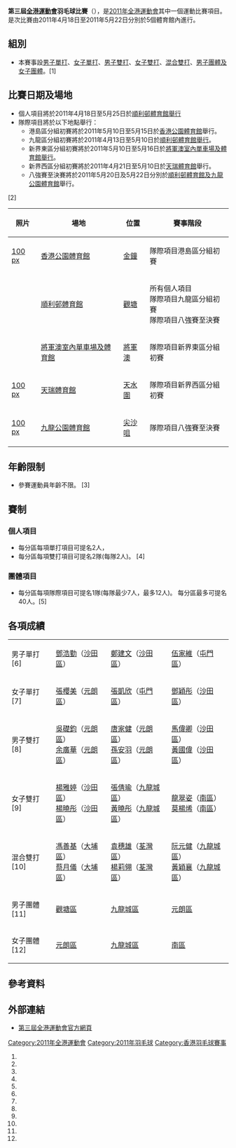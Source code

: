 **第三屆[全港運動會](../Page/全港運動會.md "wikilink")羽毛球比賽**（），是[2011年全港運動會](../Page/2011年全港運動會.md "wikilink")其中一個運動比賽項目。是次比賽由2011年4月18日至2011年5月22日分別於5個體育館內進行。

## 組別

  - 本賽事設[男子單打](https://zh.wikipedia.org/wiki/2011年全港運動會羽毛球男子單打比賽 "wikilink")、[女子單打](https://zh.wikipedia.org/wiki/2011年全港運動會羽毛球女子單打比賽 "wikilink")、[男子雙打](https://zh.wikipedia.org/wiki/2011年全港運動會羽毛球男子雙打比賽 "wikilink")、[女子雙打](https://zh.wikipedia.org/wiki/2011年全港運動會羽毛球女子雙打比賽 "wikilink")、[混合雙打](https://zh.wikipedia.org/wiki/2011年全港運動會羽毛球混合雙打比賽 "wikilink")、[男子團體及](https://zh.wikipedia.org/wiki/2011年全港運動會羽毛球男子團體比賽 "wikilink")[女子團體](https://zh.wikipedia.org/wiki/2011年全港運動會羽毛球女子團體比賽 "wikilink")。\[1\]

## 比賽日期及場地

  - 個人項目將於2011年4月18日至5月25日於[順利邨體育館舉行](https://zh.wikipedia.org/wiki/順利邨體育館 "wikilink")
  - 隊際項目將於以下地點舉行：
      - 港島區分組初賽將於2011年5月10日至5月15日於[香港公園體育館](../Page/香港公園體育館.md "wikilink")舉行。
      - 九龍區分組初賽將於2011年4月13日至5月10日於[順利邨體育館舉行](https://zh.wikipedia.org/wiki/順利邨體育館 "wikilink")。
      - 新界東區分組初賽將於2011年5月10日至5月16日於[將軍澳室內單車場及體育館舉行](https://zh.wikipedia.org/wiki/將軍澳室內單車場及體育館 "wikilink")。
      - 新界西區分組初賽將於2011年4月21日至5月10日於[天瑞體育館](../Page/天瑞體育館.md "wikilink")舉行。
      - 八強賽至決賽將於2011年5月20日及5月22日分別於[順利邨體育館及](https://zh.wikipedia.org/wiki/順利邨體育館 "wikilink")[九龍公園體育館](../Page/九龍公園體育館.md "wikilink")舉行。

\[2\]

<table>
<thead>
<tr class="header">
<th><p>照片</p></th>
<th><p>場地</p></th>
<th><p>位置</p></th>
<th><p>賽事階段</p></th>
</tr>
</thead>
<tbody>
<tr class="odd">
<td><p><a href="https://zh.wikipedia.org/wiki/File:Hong_Kong_Park_Sports_Centre.jpg" title="fig:100 px">100 px</a></p></td>
<td><p><a href="../Page/香港公園體育館.md" title="wikilink">香港公園體育館</a></p></td>
<td><p><a href="../Page/金鐘.md" title="wikilink">金鐘</a></p></td>
<td><p>隊際項目港島區分組初賽</p></td>
</tr>
<tr class="even">
<td></td>
<td><p><a href="https://zh.wikipedia.org/wiki/順利邨體育館" title="wikilink">順利邨體育館</a></p></td>
<td><p><a href="../Page/觀塘.md" title="wikilink">觀塘</a></p></td>
<td><p>所有個人項目<br />
隊際項目九龍區分組初賽<br />
隊際項目八強賽至決賽</p></td>
</tr>
<tr class="odd">
<td></td>
<td><p><a href="https://zh.wikipedia.org/wiki/將軍澳室內單車場及體育館" title="wikilink">將軍澳室內單車場及體育館</a></p></td>
<td><p><a href="../Page/將軍澳.md" title="wikilink">將軍澳</a></p></td>
<td><p>隊際項目新界東區分組初賽</p></td>
</tr>
<tr class="even">
<td><p><a href="https://zh.wikipedia.org/wiki/File:Tin_Shui_Sports_Centre.jpg" title="fig:100 px">100 px</a></p></td>
<td><p><a href="../Page/天瑞體育館.md" title="wikilink">天瑞體育館</a></p></td>
<td><p><a href="../Page/天水圍.md" title="wikilink">天水圍</a></p></td>
<td><p>隊際項目新界西區分組初賽</p></td>
</tr>
<tr class="odd">
<td><p><a href="https://zh.wikipedia.org/wiki/File:HK_KowloonParkSportsCentre_Entrance.JPG" title="fig:100 px">100 px</a></p></td>
<td><p><a href="../Page/九龍公園體育館.md" title="wikilink">九龍公園體育館</a></p></td>
<td><p><a href="../Page/尖沙咀.md" title="wikilink">尖沙咀</a></p></td>
<td><p>隊際項目八強賽至決賽</p></td>
</tr>
</tbody>
</table>

## 年齡限制

  - 參賽運動員年齡不限。 \[3\]

## 賽制

### 個人項目

  - 每分區每項單打項目可提名2人，
  - 每分區每項雙打項目可提名2隊(每隊2人)。 \[4\]

### 團體項目

  - 每分區每項隊際項目可提名1隊(每隊最少7人，最多12人)。 每分區最多可提名40人。\[5\]

## 各項成績

<table>
<tbody>
<tr class="odd">
<td><p>男子單打[6]</p></td>
<td><p><a href="https://zh.wikipedia.org/wiki/鄧浩勤" title="wikilink">鄧浩勤</a>（<a href="https://zh.wikipedia.org/wiki/2011年全港運動會沙田區代表團" title="wikilink">沙田區</a>）</p></td>
<td><p><a href="https://zh.wikipedia.org/wiki/鄭建文" title="wikilink">鄭建文</a>（<a href="https://zh.wikipedia.org/wiki/2011年全港運動會沙田區代表團" title="wikilink">沙田區</a>）</p></td>
<td><p><a href="https://zh.wikipedia.org/wiki/伍家維" title="wikilink">伍家維</a>（<a href="https://zh.wikipedia.org/wiki/2011年全港運動會屯門區代表團" title="wikilink">屯門區</a>）</p></td>
</tr>
<tr class="even">
<td><p>女子單打[7]</p></td>
<td><p><a href="../Page/張櫻美.md" title="wikilink">張櫻美</a>（<a href="https://zh.wikipedia.org/wiki/2011年全港運動會元朗區代表團" title="wikilink">元朗區</a>）</p></td>
<td><p><a href="https://zh.wikipedia.org/wiki/張凱欣" title="wikilink">張凱欣</a>（<a href="https://zh.wikipedia.org/wiki/2011年全港運動會屯門區代表團" title="wikilink">屯門區</a>）</p></td>
<td><p><a href="https://zh.wikipedia.org/wiki/鄧穎彤" title="wikilink">鄧穎彤</a>（<a href="https://zh.wikipedia.org/wiki/2011年全港運動會沙田區代表團" title="wikilink">沙田區</a>）</p></td>
</tr>
<tr class="odd">
<td><p>男子雙打[8]</p></td>
<td><p><a href="https://zh.wikipedia.org/wiki/吳礎鈞" title="wikilink">吳礎鈞</a>（<a href="https://zh.wikipedia.org/wiki/2011年全港運動會元朗區代表團" title="wikilink">元朗區</a>）<br />
<a href="https://zh.wikipedia.org/wiki/余廣華" title="wikilink">余廣華</a>（<a href="https://zh.wikipedia.org/wiki/2011年全港運動會元朗區代表團" title="wikilink">元朗區</a>）</p></td>
<td><p><a href="https://zh.wikipedia.org/wiki/唐家健" title="wikilink">唐家健</a>（<a href="https://zh.wikipedia.org/wiki/2011年全港運動會元朗區代表團" title="wikilink">元朗區</a>）<br />
<a href="https://zh.wikipedia.org/wiki/孫安羽" title="wikilink">孫安羽</a>（<a href="https://zh.wikipedia.org/wiki/2011年全港運動會元朗區代表團" title="wikilink">元朗區</a>）</p></td>
<td><p><a href="https://zh.wikipedia.org/wiki/馬偉卿" title="wikilink">馬偉卿</a>（<a href="https://zh.wikipedia.org/wiki/2011年全港運動會沙田區代表團" title="wikilink">沙田區</a>）<br />
<a href="../Page/黃國偉.md" title="wikilink">黃國偉</a>（<a href="https://zh.wikipedia.org/wiki/2011年全港運動會沙田區代表團" title="wikilink">沙田區</a>）</p></td>
</tr>
<tr class="even">
<td><p>女子雙打[9]</p></td>
<td><p><a href="https://zh.wikipedia.org/wiki/楊雅婷_(教練)" title="wikilink">楊雅婷</a>（<a href="https://zh.wikipedia.org/wiki/2011年全港運動會沙田區代表團" title="wikilink">沙田區</a>）<br />
<a href="https://zh.wikipedia.org/wiki/楊曉彤" title="wikilink">楊曉彤</a>（<a href="https://zh.wikipedia.org/wiki/2011年全港運動會沙田區代表團" title="wikilink">沙田區</a>）</p></td>
<td><p><a href="https://zh.wikipedia.org/wiki/張倩瑜" title="wikilink">張倩瑜</a>（<a href="https://zh.wikipedia.org/wiki/2011年全港運動會九龍城區代表團" title="wikilink">九龍城區</a>）<br />
<a href="https://zh.wikipedia.org/wiki/黃曉彤" title="wikilink">黃曉彤</a>（<a href="https://zh.wikipedia.org/wiki/2011年全港運動會九龍城區代表團" title="wikilink">九龍城區</a>）</p></td>
<td><p><a href="https://zh.wikipedia.org/wiki/龍翠姿" title="wikilink">龍翠姿</a>（<a href="https://zh.wikipedia.org/wiki/2011年全港運動會南區代表團" title="wikilink">南區</a>）<br />
<a href="https://zh.wikipedia.org/wiki/莫楊烯" title="wikilink">莫楊烯</a>（<a href="https://zh.wikipedia.org/wiki/2011年全港運動會南區代表團" title="wikilink">南區</a>）</p></td>
</tr>
<tr class="odd">
<td><p>混合雙打[10]</p></td>
<td><p><a href="https://zh.wikipedia.org/wiki/馮善基" title="wikilink">馮善基</a>（<a href="https://zh.wikipedia.org/wiki/2011年全港運動會大埔區代表團" title="wikilink">大埔區</a>）<br />
<a href="https://zh.wikipedia.org/wiki/蔡月儀" title="wikilink">蔡月儀</a>（<a href="https://zh.wikipedia.org/wiki/2011年全港運動會大埔區代表團" title="wikilink">大埔區</a>）</p></td>
<td><p><a href="https://zh.wikipedia.org/wiki/袁穗雄" title="wikilink">袁穗雄</a>（<a href="https://zh.wikipedia.org/wiki/2011年全港運動會荃灣區代表團" title="wikilink">荃灣區</a>）<br />
<a href="https://zh.wikipedia.org/wiki/楊莉翎" title="wikilink">楊莉翎</a>（<a href="https://zh.wikipedia.org/wiki/2011年全港運動會荃灣區代表團" title="wikilink">荃灣區</a>）</p></td>
<td><p><a href="https://zh.wikipedia.org/wiki/阮元健" title="wikilink">阮元健</a>（<a href="https://zh.wikipedia.org/wiki/2011年全港運動會九龍城區代表團" title="wikilink">九龍城區</a>）<br />
<a href="https://zh.wikipedia.org/wiki/黃穎襄" title="wikilink">黃穎襄</a>（<a href="https://zh.wikipedia.org/wiki/2011年全港運動會九龍城區代表團" title="wikilink">九龍城區</a>）</p></td>
</tr>
<tr class="even">
<td><p>男子團體[11]</p></td>
<td><p><a href="https://zh.wikipedia.org/wiki/2011年全港運動會觀塘區代表團" title="wikilink">觀塘區</a></p></td>
<td><p><a href="https://zh.wikipedia.org/wiki/2011年全港運動會九龍城區代表團" title="wikilink">九龍城區</a></p></td>
<td><p><a href="https://zh.wikipedia.org/wiki/2011年全港運動會元朗區代表團" title="wikilink">元朗區</a></p></td>
</tr>
<tr class="odd">
<td><p>女子團體[12]</p></td>
<td><p><a href="https://zh.wikipedia.org/wiki/2011年全港運動會元朗區代表團" title="wikilink">元朗區</a></p></td>
<td><p><a href="https://zh.wikipedia.org/wiki/2011年全港運動會九龍城區代表團" title="wikilink">九龍城區</a></p></td>
<td><p><a href="https://zh.wikipedia.org/wiki/2011年全港運動會南區代表團" title="wikilink">南區</a></p></td>
</tr>
</tbody>
</table>

## 參考資料

<references />

## 外部連結

  - [第三屆全港運動會官方網頁](https://web.archive.org/web/20100810021753/http://hongkonggames.lcsd.gov.hk/b5/index.php)

[Category:2011年全港運動會](https://zh.wikipedia.org/wiki/Category:2011年全港運動會 "wikilink") [Category:2011年羽毛球](https://zh.wikipedia.org/wiki/Category:2011年羽毛球 "wikilink") [Category:香港羽毛球賽事](https://zh.wikipedia.org/wiki/Category:香港羽毛球賽事 "wikilink")

1.
2.
3.
4.
5.
6.
7.
8.
9.
10.
11.
12.